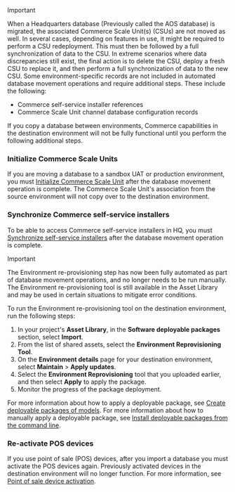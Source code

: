 > [!IMPORTANT]
> When a Headquarters database (Previously called the AOS database) is migrated, the associated Commerce Scale Unit(s) (CSUs) are not moved as well. In several cases, depending on features in use, it might be required to perform a CSU redeployment. This must then be followed by a full synchronization of data to the CSU.  In extreme scenarios where data discrepancies still exist, the final action is to delete the CSU, deploy a fresh CSU to replace it, and then perform a full synchronization of data to the new CSU.
> Some environment-specific records are not included in automated database movement operations and require additional steps. These include the following:
> - Commerce self-service installer references
> - Commerce Scale Unit channel database configuration records

If you copy a database between environments, Commerce capabilities in the destination environment will not be fully functional until you perform the following additional steps.

### Initialize Commerce Scale Units
If you are moving a database to a sandbox UAT or production environment, you must [Initialize Commerce Scale Unit](../deployment/Initialize-Retail-Channels.md) after the database movement operation is complete. The Commerce Scale Unit's association from the source environment will not copy over to the destination environment. 

### Synchronize Commerce self-service installers
To be able to access Commerce self-service installers in HQ, you must [Synchronize self-service installers](../../../commerce/dev-itpro/synchronize-installers.md) after the database movement operation is complete.

> [!IMPORTANT]
> The Environment re-provisioning step has now been fully automated as part of database movement operations, and no longer needs to be run manually. The Environment re-provisioning tool is still available in the Asset Library and may be used in certain situations to mitigate error conditions. 

To run the Environment re-provisioning tool on the destination environment, run the following steps:

1. In your project's **Asset Library**, in the **Software deployable packages** section, select **Import**.
2. From the list of shared assets, select the **Environment Reprovisioning Tool**.
3. On the **Environment details** page for your destination environment, select **Maintain** > **Apply updates**.
4. Select the **Environment Reprovisioning** tool that you uploaded earlier, and then select **Apply** to apply the package.
5. Monitor the progress of the package deployment.

For more information about how to apply a deployable package, see [Create deployable packages of models](../deployment/create-apply-deployable-package.md). For more information about how to manually apply a deployable package, see [Install deployable packages from the command line](../deployment/install-deployable-package.md).

### Re-activate POS devices

If you use point of sale (POS) devices, after you import a database you must activate the POS devices again. Previously activated devices in the destination environment will no longer function. For more information, see [Point of sale device activation](../../../commerce/dev-itpro/retail-device-activation.md).
